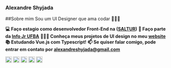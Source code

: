 ### Alexandre Shyjada 

##Sobre mim
Sou um UI Designer que ama codar 👨‍💻🥰

<strong>💻 Faço estagio como desenvolvedor Front-End na ([SALTUR](http://saltur.salvador.ba.gov.br/))</strong>
<strong>💚 Faço parte da [Info Jr UFBA](https://www.infojr.com.br/)</strong>
<strong>👨🏽‍💻 Conheça meus projetos de UI design no meu [website](https://www.alexshyjada.com/)</strong>
<strong>📚 Estudando Vue.js com Typescript!</strong>
<strong>📫 Se quiser falar comigo, pode entrar em contato por **alexandreshyjada@gmail.com**</strong>

<p align="left">
  <img src="https://cdn.worldvectorlogo.com/logos/logo-javascript.svg" alt="javascript" width="20" height="20"/>
  <img src="https://cdn.worldvectorlogo.com/logos/typescript.svg" alt="typescript"  width="20" height="20"/>
  <img src="https://cdn.worldvectorlogo.com/logos/vue-9.svg" alt="vue.js" width="20" height="20"/>
  <img src="https://cdn.worldvectorlogo.com/logos/react-2.svg" alt="html5"  width="20" height="20"/>  
  <img src="https://cdn.worldvectorlogo.com/logos/sass-1.svg" alt="vue.js" width="20" height="20"/> 
</p>
